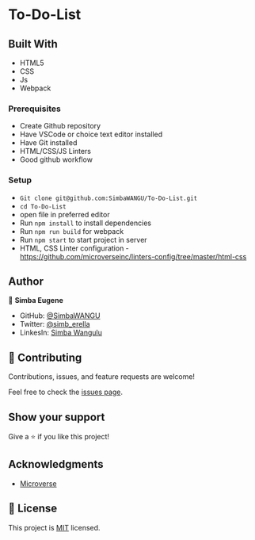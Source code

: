 # To-Do-List

## Built With

- HTML5
- CSS
- Js
- Webpack

### Prerequisites
- Create Github repository
- Have VSCode or choice text editor installed
- Have Git installed
- HTML/CSS/JS Linters
- Good github workflow
  

### Setup
- `Git clone git@github.com:SimbaWANGU/To-Do-List.git`
- `cd To-Do-List`
- open file in preferred editor
- Run `npm install` to install dependencies
- Run `npm run build` for webpack
- Run `npm start` to start project in server 
- HTML, CSS Linter configuration - https://github.com/microverseinc/linters-config/tree/master/html-css


## Author
🧑  **Simba Eugene**

- GitHub: [@SimbaWANGU](https://github.com/SimbaWANGU)
- Twitter: [@simb_erella](https://twitter.com/simb_erella)
- LinkesIn: [Simba Wangulu](https://www.linkedin.com/in/simba-wangulu/)

## 🤝 Contributing

Contributions, issues, and feature requests are welcome!

Feel free to check the [issues page](../../issues/).

## Show your support

Give a ⭐️ if you like this project!

## Acknowledgments

- [Microverse](https://github.com/microverseinc)

## 📝 License

This project is [MIT](./MIT.md) licensed.
